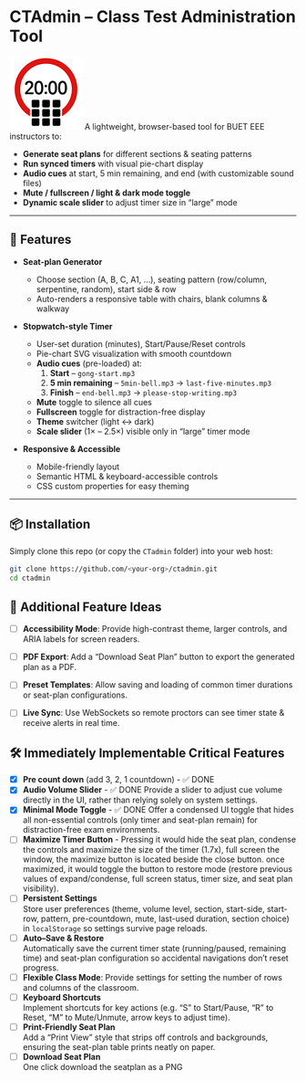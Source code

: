 # CTAdmin – Class Test Administration Tool
![logo](https://github.com/sajidbuet/ctadmin/blob/main/docs/favicon.png?raw=true)
A lightweight, browser-based tool for BUET EEE instructors to:
- **Generate seat plans** for different sections & seating patterns  
- **Run synced timers** with visual pie-chart display  
- **Audio cues** at start, 5 min remaining, and end (with customizable sound files)  
- **Mute / fullscreen / light & dark mode toggle**  
- **Dynamic scale slider** to adjust timer size in “large” mode  

---

## 🚀 Features

- **Seat-plan Generator**  
  - Choose section (A, B, C, A1, …), seating pattern (row/column, serpentine, random), start side & row  
  - Auto-renders a responsive table with chairs, blank columns & walkway  

- **Stopwatch-style Timer**  
  - User-set duration (minutes), Start/Pause/Reset controls  
  - Pie-chart SVG visualization with smooth countdown  
  - **Audio cues** (pre-loaded) at:  
    1. **Start** – `gong-start.mp3`  
    2. **5 min remaining** – `5min-bell.mp3` → `last-five-minutes.mp3`  
    3. **Finish** – `end-bell.mp3` → `please-stop-writing.mp3`  
  - **Mute** toggle to silence all cues  
  - **Fullscreen** toggle for distraction-free display  
  - **Theme** switcher (light ↔ dark)  
  - **Scale slider** (1× – 2.5×) visible only in “large” timer mode  

- **Responsive & Accessible**  
  - Mobile-friendly layout  
  - Semantic HTML & keyboard-accessible controls  
  - CSS custom properties for easy theming  

---

## 📦 Installation

Simply clone this repo (or copy the `CTadmin` folder) into your web host:

```bash
git clone https://github.com/<your-org>/ctadmin.git
cd ctadmin
```

## 🚀 Additional Feature Ideas

- [ ] **Accessibility Mode**: Provide high-contrast theme, larger controls, and ARIA labels for screen readers.
- [ ] **PDF Export**: Add a “Download Seat Plan” button to export the generated plan as a PDF.
- [ ] **Preset Templates**: Allow saving and loading of common timer durations or seat-plan configurations.
- [ ] **Live Sync**: Use WebSockets so remote proctors can see timer state & receive alerts in real time.


## 🛠️ Immediately Implementable Critical Features
- [X] **Pre count down** (add 3, 2, 1 countdown) - ✅ DONE
- [X] **Audio Volume Slider**  - ✅ DONE
  Provide a slider to adjust cue volume directly in the UI, rather than relying solely on system settings.
- [X] **Minimal Mode Toggle**   - ✅ DONE
  Offer a condensed UI toggle that hides all non-essential controls (only timer and seat-plan remain) for distraction-free exam environments.
- [ ] **Maximize Timer Button**   - 
  Pressing it would hide the seat plan, condense the controls and maximize the size of the timer (1.7x), full screen the window,  the maximize button is located beside the close button. once maximized, it would toggle the button to restore mode (restore previous values of expand/condense, full screen status, timer size, and seat plan visibility).
- [ ] **Persistent Settings**  
  Store user preferences (theme, volume level, section, start-side, start-row, pattern, pre-countdown, mute, last-used duration, section choice) in `localStorage` so settings survive page reloads.
- [ ] **Auto–Save & Restore**  
  Automatically save the current timer state (running/paused, remaining time) and seat-plan configuration so accidental navigations don’t reset progress.
- [ ] **Flexible Class Mode**: Provide settings for setting the number of rows and columns of the classroom.
- [ ] **Keyboard Shortcuts**  
  Implement shortcuts for key actions (e.g. “S” to Start/Pause, “R” to Reset, “M” to Mute/Unmute, arrow keys to adjust time).
- [ ] **Print-Friendly Seat Plan**  
  Add a “Print View” style that strips off controls and backgrounds, ensuring the seat-plan table prints neatly on paper. 
- [ ] **Download Seat Plan**  
  One click download the seatplan as a PNG
